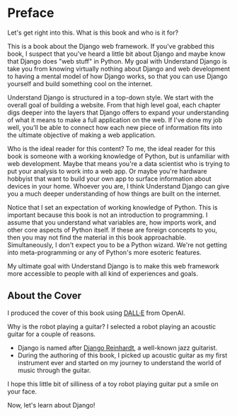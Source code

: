 # Preface

Let's get right into this.
What is this book and who is it for?

This is a book about the Django web framework.
If you've grabbed this book,
I suspect that you've heard a little bit about Django
and maybe know that Django does "web stuff"
in Python.
My goal with Understand Django is take you
from knowing virtually nothing about Django
and web development
to having a mental model
of how Django works,
so that you can use Django yourself
and build something cool
on the internet.

Understand Django is structured
in a top-down style.
We start with the overall goal of building a website.
From that high level goal,
each chapter digs deeper into the layers
that Django offers
to expand your understanding
of what it means to make a full application
on the web.
If I've done my job well,
you'll be able to connect how each new piece
of information
fits into the ultimate objective
of making a web application.

Who is the ideal reader
for this content?
To me,
the ideal reader for this book is someone
with a working knowledge of Python,
but is unfamiliar with web development.
Maybe that means you're a data scientist
who is trying to put your analysis to work
into a web app.
Or maybe you're hardware hobbyist
that want to build your own app
to surface information about devices
in your home.
Whoever you are,
I think Understand Django can give you a much deeper understanding
of how things are built on the internet.

Notice that I set an expectation
of working knowledge of Python.
This is important
because this book is not an introduction to programming.
I assume that you understand what variables are,
how imports work,
and other core aspects of Python itself.
If these are foreign concepts to you,
then you may not find the material in this book approachable.
Simultaneously,
I don't expect you to be a Python wizard.
We're not getting into meta-programming
or any of Python's more esoteric features.

My ultimate goal with Understand Django is
to make this web framework more accessible
to people with all kind of experiences and goals.

## About the Cover

I produced the cover of this book
using [DALL·E](https://labs.openai.com/)
from OpenAI.

Why is the robot playing a guitar?
I selected a robot playing an acoustic guitar
for a couple of reasons.

* Django is named after [Django Reinhardt](https://en.wikipedia.org/wiki/Django_Reinhardt),
  a well-known jazz guitarist.
* During the authoring of this book,
  I picked up acoustic guitar as my first instrument ever
  and started on my journey
  to understand the world of music through the guitar.

I hope this little bit of silliness
of a toy robot playing guitar put a smile
on your face.

Now, let's learn about Django!
